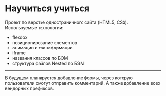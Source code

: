 # Научиться учиться 

Проект по верстке одностраничного сайта (HTML5, CSS). 
Используемые технологии: 
* flexdox 
* позиционирование элементов 
* анимации и трансформации 
* iframe 
* названия классов по БЭМ 
* структура файлов Nested по БЭМ 

*** 
В будущем планируется добавление формы, через которую пользователи смогут отправить комментарий. А также добавление всех вендорных префиксов.